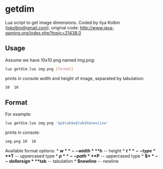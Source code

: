 getdim
======
Lua script to get image dimensions. 
Coded by Ilya Kolbin (iskolbin@gmail.com), original code:
http://www.java-gaming.org/index.php?topic=21438.0

Usage
-----

Assume we have 10x10 png named img.png:

```sh
lua getdim.lua img.png [format]
```

prints in console width and height of image, separated by tabulation:

```sh
10	10
```

Format
------

For example:

```sh
lua getdim.lua img.png '$p$tab$w$tab$h$newline'
```

prints in console:

```sh
img.png	10	10
```

Available format options:
	* **$w** -- width
	* **$h** -- height
	* **$t** -- type
	* **$T** -- uppercased type
	* **$p** -- path
	* **$P** -- uppercased type
	* **$$** -- dollar sign
	* **$tab** -- tabulation
	* **$newline** -- newline
